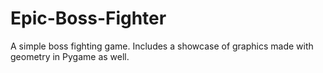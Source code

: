 # Epic-Boss-Fighter
A simple boss fighting game. Includes a showcase of graphics made with geometry in Pygame as well.

